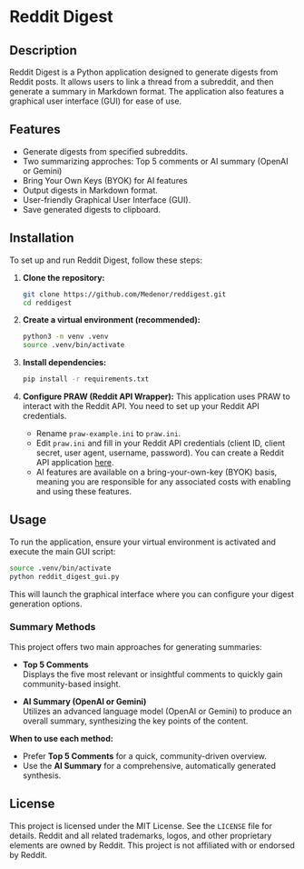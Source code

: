 # Reddit Digest

## Description
Reddit Digest is a Python application designed to generate digests from Reddit posts. It allows users to link a thread from a subreddit, and then generate a summary in Markdown format. The application also features a graphical user interface (GUI) for ease of use.

## Features
*   Generate digests from specified subreddits.
*   Two summarizing approches: Top 5 comments or AI summary (OpenAI or Gemini)
*   Bring Your Own Keys (BYOK) for AI features
*   Output digests in Markdown format.
*   User-friendly Graphical User Interface (GUI).
*   Save generated digests to clipboard.

## Installation

To set up and run Reddit Digest, follow these steps:

1.  **Clone the repository:**
    ```bash
    git clone https://github.com/Medenor/reddigest.git
    cd reddigest
    ```

2.  **Create a virtual environment (recommended):**
    ```bash
    python3 -m venv .venv
    source .venv/bin/activate
    ```

3.  **Install dependencies:**
    ```bash
    pip install -r requirements.txt
    ```

4.  **Configure PRAW (Reddit API Wrapper):**
    This application uses PRAW to interact with the Reddit API. You need to set up your Reddit API credentials.
    *   Rename `praw-example.ini` to `praw.ini`.
    *   Edit `praw.ini` and fill in your Reddit API credentials (client ID, client secret, user agent, username, password). You can create a Reddit API application [here](https://www.reddit.com/prefs/apps).
    *   AI features are available on a bring-your-own-key (BYOK) basis, meaning you are responsible for any associated costs with enabling and using these features.

## Usage

To run the application, ensure your virtual environment is activated and execute the main GUI script:

```bash
source .venv/bin/activate
python reddit_digest_gui.py
```

This will launch the graphical interface where you can configure your digest generation options.

### Summary Methods

This project offers two main approaches for generating summaries:

- **Top 5 Comments**  
  Displays the five most relevant or insightful comments to quickly gain community-based insight.

- **AI Summary (OpenAI or Gemini)**  
  Utilizes an advanced language model (OpenAI or Gemini) to produce an overall summary, synthesizing the key points of the content.

**When to use each method:**  
- Prefer **Top 5 Comments** for a quick, community-driven overview.  
- Use the **AI Summary** for a comprehensive, automatically generated synthesis.

## License

This project is licensed under the MIT License. See the `LICENSE` file for details.
Reddit and all related trademarks, logos, and other proprietary elements are owned by Reddit. This project is not affiliated with or endorsed by Reddit.
